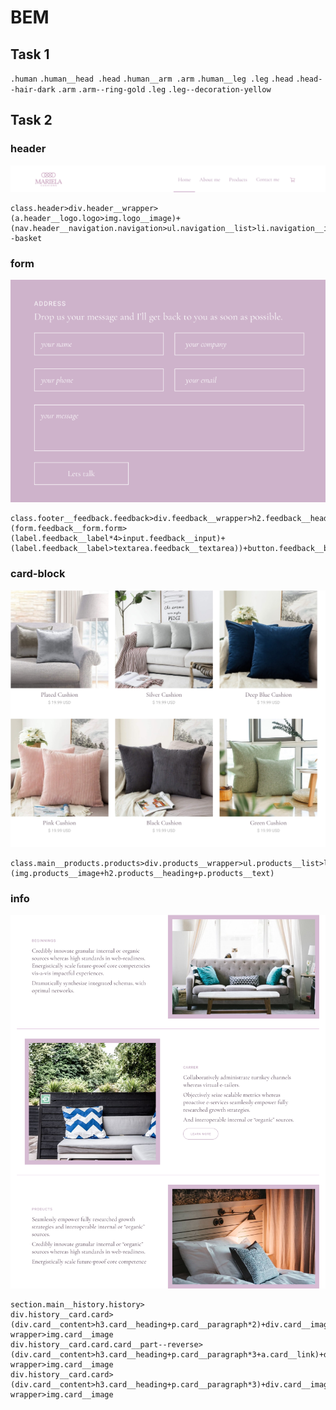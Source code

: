 # BEM
## Task 1
`.human`
`.human__head .head`
`.human__arm .arm`
`.human__leg .leg`
`.head`
`.head--hair-dark`
`.arm`
`.arm--ring-gold`
`.leg`
`.leg--decoration-yellow`

## Task 2
### header
![header](/img/header.png "header")
```
class.header>div.header__wrapper>(a.header__logo.logo>img.logo__image)+(nav.header__navigation.navigation>ul.navigation__list>li.navigation__item*4>a.navigation__link)+button.header__button--basket
```

### form 
![form](/img/form.png "form")
```
class.footer__feedback.feedback>div.feedback__wrapper>h2.feedback__heading+h3.feedback__subheading+(form.feedback__form.form>(label.feedback__label*4>input.feedback__input)+(label.feedback__label>textarea.feedback__textarea))+button.feedback__button
```

### card-block 
![card-block](/img/card-block.png "card-block")
```
class.main__products.products>div.products__wrapper>ul.products__list>li.products__item*6>(img.products__image+h2.products__heading+p.products__text)
```

### info
![info](/img/info.png "info")
```
section.main__history.history>
div.history__card.card>(div.card__content>h3.card__heading+p.card__paragraph*2)+div.card__image-wrapper>img.card__image
div.history__card.card.card__part--reverse>(div.card__content>h3.card__heading+p.card__paragraph*3+a.card__link)+div.card__image-wrapper>img.card__image
div.history__card.card>(div.card__content>h3.card__heading+p.card__paragraph*3)+div.card__image-wrapper>img.card__image
```
